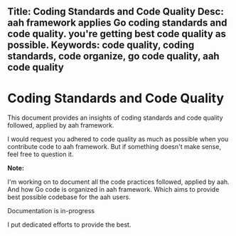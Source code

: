 Title: Coding Standards and Code Quality
Desc: aah framework applies Go coding standards and code quality. you're getting best code quality as possible.
Keywords: code quality, coding standards, code organize, go code quality, aah code quality
---
# Coding Standards and Code Quality

This document provides an insights of coding standards and code quality followed, applied by aah framework.

I would request you adhered to code quality as much as possible when you contribute code to aah framework. But if something doesn't make sense, feel free to question it.

<div class="alert alert-info alert-info-blue">
<p><strong>Note:</strong></p>
<p>I'm working on to document all the code practices followed, applied by aah. And how Go code is organized in aah framework. Which aims to provide best possible codebase for the aah users.</p>
<p>Documentation is in-progress</p>
</div>

I put dedicated efforts to provide the best.
